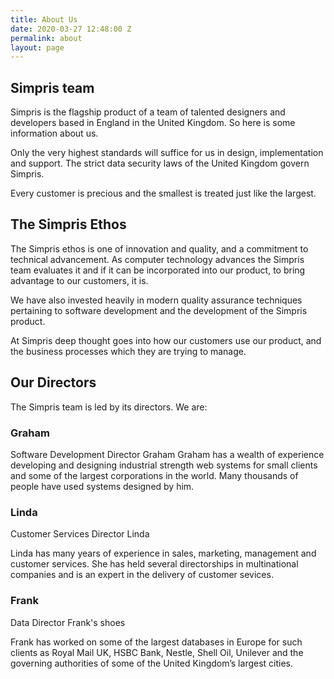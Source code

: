 ```yaml
---
title: About Us
date: 2020-03-27 12:48:00 Z
permalink: about
layout: page
---
```


## Simpris team

Simpris is the flagship product of a team of talented designers and developers based in England in the United Kingdom. So here is some information about us.

Only the very highest standards will suffice for us in design, implementation and support. The strict data security laws of the United Kingdom govern Simpris.

Every customer is precious and the smallest is treated just like the largest.

## The Simpris Ethos
The Simpris ethos is one of innovation and quality, and a commitment to technical advancement. As computer technology advances the Simpris team evaluates it and if it can be incorporated into our product, to bring advantage to our customers, it is.

We have also invested heavily in modern quality assurance techniques pertaining to software development and the development of the Simpris product.

At Simpris deep thought goes into how our customers use our product, and the business processes which they are trying to manage.

## Our Directors
The Simpris team is led by its directors. We are:

### Graham
Software Development Director
Graham
Graham has a wealth of experience developing and designing industrial strength web systems for small clients and some of the largest corporations in the world.
Many thousands of people have used systems designed by
him.

### Linda
Customer Services Director
Linda

Linda has many years of experience in sales, marketing, management and customer services. She has held several directorships in multinational companies
and is an expert in the delivery of customer sevices.

### Frank
Data Director
Frank's shoes

Frank has worked on some of the largest databases in Europe for such clients as Royal Mail UK, HSBC Bank, Nestle, Shell Oil, Unilever and the governing authorities of some of the United Kingdom’s largest cities.